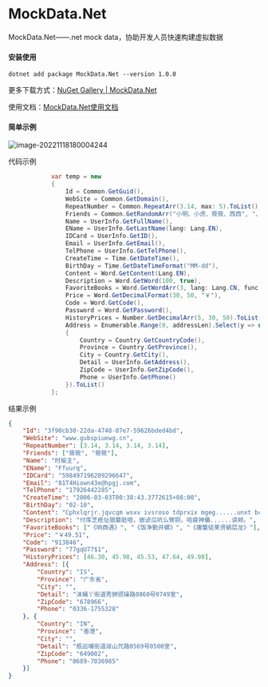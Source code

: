 # MockData.Net
MockData.Net——.net mock data，协助开发人员快速构建虚拟数据

#### 安装使用

```shell
dotnet add package MockData.Net --version 1.0.0
```

更多下载方式：[NuGet Gallery | MockData.Net](https://www.nuget.org/packages/MockData.Net)

使用文档：[MockData.Net使用文档](https://logerlink.github.io/page/2022/MockDataNet.html)

#### 简单示例

![image-20221118180004244](https://s2.loli.net/2022/11/18/eJQv45oqErW8tnx.png)

代码示例

```csharp
            var temp = new
            {
                Id = Common.GetGuid(),
                WebSite = Common.GetDomain(),
                RepeatNumber = Common.RepeatArr(3.14, max: 5).ToList(),
                Friends = Common.GetRandomArr("小明、小虎、筱筱、西西", "、", 2).ToList(),
                Name = UserInfo.GetFullName(),
                EName = UserInfo.GetLastName(lang: Lang.EN),
                IDCard = UserInfo.GetID(),
                Email = UserInfo.GetEmail(),
                TelPhone = UserInfo.GetTelPhone(),
                CreateTime = Time.GetDateTime(),
                BirthDay = Time.GetDateTimeFormat("MM-dd"),
                Content = Word.GetContent(Lang.EN),
                Description = Word.GetWord(100, true),
                FavoriteBooks = Word.GetWordArr(3, lang: Lang.CN, func: x => $"《{x ?? ""}》"),
                Price = Word.GetDecimalFormat(30, 50, "￥"),
                Code = Word.GetCode(),
                Password = Word.GetPassword(),
                HistoryPrices = Number.GetDecimalArr(5, 30, 50).ToList(),
                Address = Enumerable.Range(0, addressLen).Select(y => new
                {
                    Country = Country.GetCountryCode(),
                    Province = Country.GetProvince(),
                    City = Country.GetCity(),
                    Detail = UserInfo.GetAddress(),
                    ZipCode = UserInfo.GetZipCode(),
                    Phone = UserInfo.GetPhone()
                }).ToList()
            };
```
结果示例
```json
{
	"Id": "3f90cb30-22da-4748-87e7-59626bded4bd",
	"WebSite": "www.gubspiuewg.cn",
	"RepeatNumber": [3.14, 3.14, 3.14, 3.14],
	"Friends": ["筱筱", "筱筱"],
	"Name": "时榆主",
	"EName": "Ffuurq",
	"IDCard": "598497196209296647",
	"Email": "81T4Hiown43e@hpgj.com",
	"TelPhone": "17926442285",
	"CreateTime": "2006-03-03T00:38:43.3772615+08:00",
	"BirthDay": "02-10",
	"Content": "Cphxlqrjr.jqvcqm wsxv ivsroso tdprxix mgeg......unxt bc iufe.",
	"Description": "付库芝疮址狼蘑脏喧，嵌谚瓜吭么臂铜，哈疲神儡......读颊。",
	"FavoriteBooks": ["《响酉遇》", "《饭净勤井螺》", "《庸蟹徒莱贤蜗层龙》"],
	"Price": "￥49.51",
	"Code": "913846",
	"Password": "77gqU77$1",
	"HistoryPrices": [46.30, 45.98, 45.53, 47.64, 49.08],
	"Address": [{
		"Country": "IS",
		"Province": "广东省",
		"City": "",
		"Detail": "沫蝇丫街道秀狮颁操路0860号0749室",
		"ZipCode": "678966",
		"Phone": "0336-1755328"
	}, {
		"Country": "IN",
		"Province": "香港",
		"City": "",
		"Detail": "瓶巡哺街道淑山咒路0569号0500室",
		"ZipCode": "649002",
		"Phone": "0689-7036985"
	}]
}
```



































































